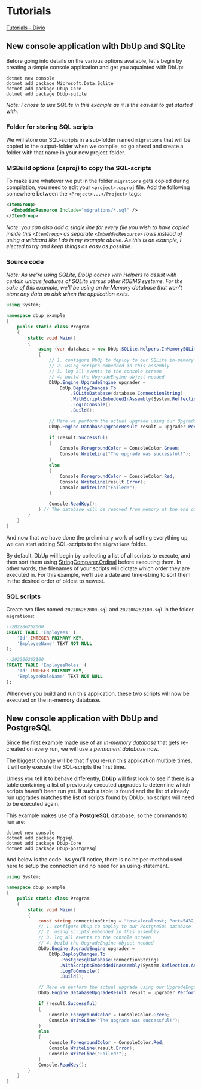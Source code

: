 # Tutorials

[Tutorials - Divio](https://docs.divio.com/documentation-system/tutorials/)

## New console application with DbUp and SQLite

Before going into details on the various options available, let's begin by creating a simple console application and get you aquainted with DbUp:

```posh
dotnet new console
dotnet add package Microsoft.Data.Sqlite
dotnet add package DbUp-Core
dotnet add package DbUp-sqlite
```

*Note: I chose to use SQLite in this example as it is the easiest to get started with.*

### Folder for storing SQL scripts

We will store our SQL-scripts in a sub-folder named `migrations` that will be copied to the output-folder when we compile, so go ahead and create a folder with that name in your new project-folder.

### MSBuild options (csproj) to copy the SQL-scripts

To make sure whatever we put in the folder `migrations` gets copied during compilation, you need to edit your `<project>.csproj` file.
Add the following somewhere between the `<Project>...</Project>` tags:

```xml
<ItemGroup>
  <EmbeddedResource Include="migrations/*.sql" />
</ItemGroup>
```

*Note: you can also add a single line for every file you wish to have copied inside this `<ItemGroup>` as separate `<EmbeddedResource>` rows instead of using a wildcard like I do in my example above. As this is an example, I elected to try and keep things as easy as possible.*

### Source code

*Note: As we're using SQLite, DbUp comes with Helpers to assist with certain unique features of SQLite versus other RDBMS systems.*
*For the sake of this example, we'll be using an In-Memory database that won't store any data on disk when the application exits.*

```csharp
using System;

namespace dbup_example
{
    public static class Program
    {
        static void Main()
        {
            using (var database = new DbUp.SQLite.Helpers.InMemorySQLiteDatabase())
            {
                // 1. configure DbUp to deploy to our SQLite in-memory database
                // 2. using scripts embedded in this assembly
                // 3. log all events to the console screen
                // 4. build the UpgradeEngine-object needed
                DbUp.Engine.UpgradeEngine upgrader = 
                    DbUp.DeployChanges.To
                        .SQLiteDatabase(database.ConnectionString)
                        .WithScriptsEmbeddedInAssembly(System.Reflection.Assembly.GetExecutingAssembly())
                        .LogToConsole()
                        .Build();

                // Here we perform the actual upgrade using our UpgradeEngine-object and store the result in a variable
                DbUp.Engine.DatabaseUpgradeResult result = upgrader.PerformUpgrade();

                if (result.Successful)
                {
                    Console.ForegroundColor = ConsoleColor.Green;
                    Console.WriteLine("The upgrade was successful!");
                }
                else
                {
                    Console.ForegroundColor = ConsoleColor.Red;
                    Console.WriteLine(result.Error);
                    Console.WriteLine("Failed!");
                }

                Console.ReadKey();
            } // The database will be removed from memory at the end of this using-clause
        }
    }
}
```

And now that we have done the preliminary work of setting everything up, we can start adding SQL-scripts to the `migrations` folder.

By default, DbUp will begin by collecting a list of all scripts to execute, and then sort them using [StringComparer.Ordinal](https://docs.microsoft.com/en-us/dotnet/api/system.stringcomparer.ordinal?view=net-6.0) before executing them.
In other words, the filenames of your scripts will dictate which order they are executed in.
For this example, we'll use a date and time-string to sort them in the desired order of oldest to newest.

### SQL scripts

Create two files named `202206262000.sql` and `202206262100.sql` in the folder `migrations`:

```sql
--202206262000
CREATE TABLE 'Employees' (
    'Id' INTEGER PRIMARY KEY,
    'EmployeeName' TEXT NOT NULL
);
```

```sql
--202206262100
CREATE TABLE 'EmployeeRoles' (
    'Id' INTEGER PRIMARY KEY,
    'EmployeeRoleName' TEXT NOT NULL
);
```

Whenever you build and run this application, these two scripts will now be executed on the in-memory database.

## New console application with DbUp and PostgreSQL

Since the first example made use of an *In-memory database* that gets re-created on every run, we will use a *permanent database* now.

The biggest change will be that if you re-run this application multiple times, it will only execute the SQL-scripts the first time.

Unless you tell it to behave differently, **DbUp** will first look to see if there is a table containing a list of previously executed upgrades to determine which scripts haven't been run yet.
If such a table is found and the list of already run upgrades matches the list of scripts found by DbUp, no scripts will need to be executed again.

This example makes use of a **PostgreSQL** database, so the commands to run are:

```posh
dotnet new console
dotnet add package Npgsql
dotnet add package DbUp-Core
dotnet add package DbUp-postgresql
```

And below is the code. As you'll notice, there is no helper-method used here to setup the connection and no need for an using-statement.

```csharp
using System;

namespace dbup_example
{
    public static class Program
    {
        static void Main()
        {
            const string connectionString = "Host=localhost; Port=5432; Database=mydb; Username=myuser; Password=mypassword;";
            // 1. configure DbUp to deploy to our PostgreSQL database
            // 2. using scripts embedded in this assembly
            // 3. log all events to the console screen
            // 4. build the UpgradeEngine-object needed
            DbUp.Engine.UpgradeEngine upgrader = 
                DbUp.DeployChanges.To
                    .PostgresqlDatabase(connectionString)
                    .WithScriptsEmbeddedInAssembly(System.Reflection.Assembly.GetExecutingAssembly())
                    .LogToConsole()
                    .Build();

            // Here we perform the actual upgrade using our UpgradeEngine-object and store the result in a variable
            DbUp.Engine.DatabaseUpgradeResult result = upgrader.PerformUpgrade();

            if (result.Successful)
            {
                Console.ForegroundColor = ConsoleColor.Green;
                Console.WriteLine("The upgrade was successful!");
            }
            else
            {
                Console.ForegroundColor = ConsoleColor.Red;
                Console.WriteLine(result.Error);
                Console.WriteLine("Failed!");
            }
            Console.ReadKey();
        }
    }
}
```